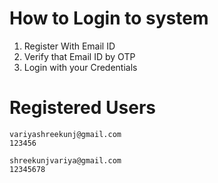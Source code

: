 # How to Login to system

1. Register With Email ID
2. Verify that Email ID by OTP
3. Login with your Credentials

# Registered Users
    variyashreekunj@gmail.com
    123456

    shreekunjvariya@gmail.com
    12345678

